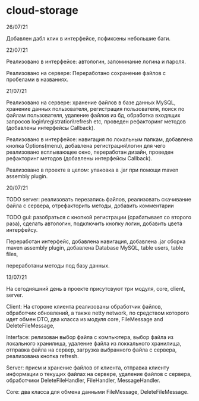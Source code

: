 # cloud-storage

26/07/21

Добавлен дабл клик в интерфейсе, пофиксены небольшие баги.


22/07/21

Реализовано в интерфейсе: автологин, запоминание логина и пароля.

Реализовано на сервере: Переработано сохранение файлов с пробелами в названиях.

21/07/21 

Реализовано на сервере: хранение файлов в базе данных MySQL, 
хранение данных пользователя, регистрация пользователя, поиск по файлам пользователя, удаление файлов из бд, обработка входящих запросов
login\registration\refresh etc, проведен рефакторинг методов (добавлены интерфейсы Callback).

Реализовано в интерфейсе: навигация по локальным папкам, добавлена кнопка Options(menu), добавлена регистрация\логин для чего реализовано всплывающее окно,
переработан дизайн, проведен рефакторинг методов (добавлены интерфейсы Callback).

Реализовано в проекте в целом: упаковка в .jar при помощи maven assembly plugin.



20/07/21

TODO server: реализовать перезапись файлов, реализовать скачивание файла с сервера, отрефакторить методы, добавить комментарии

TODO gui: разобраться с кнопкой регистрации (срабатывает со второго раза), сделать автологин, подключить кнопку логин, добавить цвета интерфейсу.

Переработан интерфейс, добавлена навигация, добавлена .jar сборка maven assembly plugin, добавлена Database MySQL, table users, table files,

переработаны методы под базу данных.



13/07/21

На сегодняшний день в проекте присутсвуют три модуля, core, client, server.

Client: На стороне клиента реализованы обработчик файлов, обработчик обновлений, а также netty network, по средством которого 
идет обмен DTO, два класса из модуля core, FileMessage and DeleteFileMessage, 

Interface: релизован выбор файла с компьютера, выбор файла из локального хранилища, удаление 
файла из локкального хранилища, отправка файла на сервер, загрузка выбранного файла с сервера, реализована кнопка refresh.

Server: прием и хранение файлов от клиента, отправка клиенту информации о текущих файлах на сервере, удаление 
файлов с серверa, обработчики DeleteFileHandler, FileHandler, MessageHandler.

Core: два класса для обмена данными FileMessage, DeleteFileMessage.
